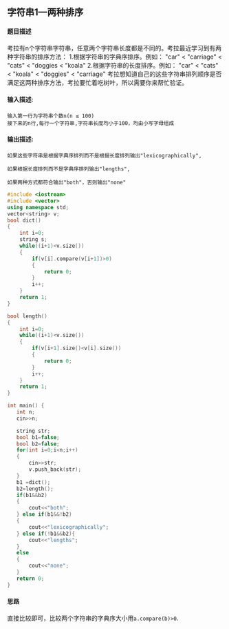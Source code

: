 ## 字符串1—两种排序

#### 题目描述

考拉有n个字符串字符串，任意两个字符串长度都是不同的。考拉最近学习到有两种字符串的排序方法： 1.根据字符串的字典序排序。例如：
"car" < "carriage" < "cats" < "doggies < "koala"
2.根据字符串的长度排序。例如：
"car" < "cats" < "koala" < "doggies" < "carriage"
考拉想知道自己的这些字符串排列顺序是否满足这两种排序方法，考拉要忙着吃树叶，所以需要你来帮忙验证。

#### 输入描述:

```
输入第一行为字符串个数n(n ≤ 100)
接下来的n行,每行一个字符串,字符串长度均小于100，均由小写字母组成
```

#### 输出描述:

```
如果这些字符串是根据字典序排列而不是根据长度排列输出"lexicographically",

如果根据长度排列而不是字典序排列输出"lengths",

如果两种方式都符合输出"both"，否则输出"none"
```

```c++
#include <iostream>
#include <vector>
using namespace std;
vector<string> v;
bool dict()
{
    int i=0;
    string s;
    while((i+1)<v.size())
    {
        if(v[i].compare(v[i+1])>0)
        {
            return 0;
        }
        i++;
    }
    return 1;
}

bool length()
{
    int i=0;
    while((i+1)<v.size())
    {
        if(v[i+1].size()<v[i].size())
        {
            return 0;
        }
        i++;
    }
    return 1;
}

int main() {
   int n;
   cin>>n;

   string str;
   bool b1=false;
   bool b2=false;
   for(int i=0;i<n;i++)
   {
       cin>>str;
       v.push_back(str);
   }
   b1 =dict();
   b2=length();
   if(b1&&b2)
   {
       cout<<"both";
   } else if(b1&&!b2)
   {
       cout<<"lexicographically";
   } else if(!b1&&b2){
       cout<<"lengths";
   }
   else
   {
       cout<<"none";
   }
   return 0;
}
```

#### 思路

直接比较即可，比较两个字符串的字典序大小用`a.compare(b)>0`.